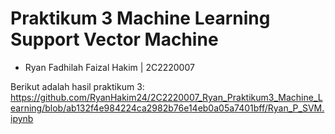 # Praktikum 3 Machine Learning Support Vector Machine

* Ryan Fadhilah Faizal Hakim | 2C2220007

Berikut adalah hasil praktikum 3:
https://github.com/RyanHakim24/2C2220007_Ryan_Praktikum3_Machine_Learning/blob/ab132f4e984224ca2982b76e14eb0a05a7401bff/Ryan_P_SVM.ipynb
